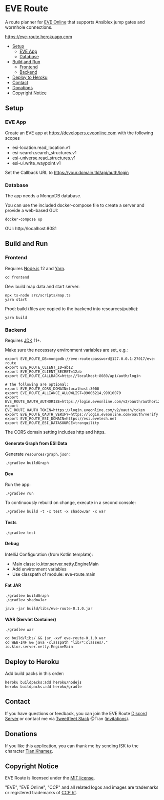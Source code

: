 # EVE Route

A route planner for [EVE Online](https://www.eveonline.com/) that supports Ansiblex jump gates and wormhole connections.

https://eve-route.herokuapp.com

<!-- toc -->

- [Setup](#setup)
  * [EVE App](#eve-app)
  * [Database](#database)
- [Build and Run](#build-and-run)
  * [Frontend](#frontend)
  * [Backend](#backend)
- [Deploy to Heroku](#deploy-to-heroku)
- [Contact](#contact)
- [Donations](#donations)
- [Copyright Notice](#copyright-notice)

<!-- tocstop -->

## Setup

### EVE App

Create an EVE app at https://developers.eveonline.com with the following scopes
- esi-location.read_location.v1
- esi-search.search_structures.v1
- esi-universe.read_structures.v1
- esi-ui.write_waypoint.v1

Set the Callback URL to https://your.domain.tld/api/auth/login

### Database

The app needs a MongoDB database.

You can use the included docker-compose file to create a server and provide a web-based GUI:
```shell script
docker-compose up
```

GUI: http://localhost:8081

## Build and Run

### Frontend

Requires [Node.js](https://nodejs.org/) 12 and [Yarn](https://yarnpkg.com/).

```shell script
cd frontend
```

Dev: build map data and start server:
```shell script
npx ts-node src/scripts/map.ts
yarn start
```

Prod: build (files are copied to the backend into resources/public):
```shell script
yarn build
```

### Backend

Requires [JDK](https://openjdk.java.net/) 11+.

Make sure the necessary environment variables are set, e.g.:
```shell script
export EVE_ROUTE_DB=mongodb://eve-route:password@127.0.0.1:27017/eve-route
export EVE_ROUTE_CLIENT_ID=ab12
export EVE_ROUTE_CLIENT_SECRET=12ab
export EVE_ROUTE_CALLBACK=http://localhost:8080/api/auth/login

# the following are optional:
export EVE_ROUTE_CORS_DOMAIN=localhost:3000
export EVE_ROUTE_ALLIANCE_ALLOWLIST=99003214,99010079
export EVE_ROUTE_OAUTH_AUTHORIZE=https://login.eveonline.com/v2/oauth/authorize
export EVE_ROUTE_OAUTH_TOKEN=https://login.eveonline.com/v2/oauth/token
export EVE_ROUTE_OAUTH_VERIFY=https://login.eveonline.com/oauth/verify
export EVE_ROUTE_ESI_DOMAIN=https://esi.evetech.net
export EVE_ROUTE_ESI_DATASOURCE=tranquility
```

The CORS domain setting includes http and https.

#### Generate Graph from ESI Data

Generate `resources/graph.json`:
```shell script
./gradlew buildGraph
```

#### Dev

Run the app:
```shell script
./gradlew run
```

To continuously rebuild on change, execute in a second console: 
```shell script
./gradlew build -t -x test -x shadowJar -x war
```

#### Tests

```shell script
./gradlew test
```

#### Debug

IntelliJ Configuration (from Kotlin template):
- Main class: io.ktor.server.netty.EngineMain
- Add environment variables
- Use classpath of module: eve-route.main

#### Fat JAR

```shell script
./gradlew buildGraph
./gradlew shadowJar

java -jar build/libs/eve-route-0.1.0.jar
```

#### WAR (Servlet Container)

```shell script
./gradlew war

cd build/libs/ && jar -xvf eve-route-0.1.0.war
cd WEB-INF && java -classpath "lib/*:classes/." io.ktor.server.netty.EngineMain
```

## Deploy to Heroku

Add build packs in this order:

```shell script
heroku buildpacks:add heroku/nodejs
heroku buildpacks:add heroku/gradle
```

## Contact

If you have questions or feedback, you can join the EVE Route [Discord Server](https://discord.gg/EjzHx8p) 
or contact me via [Tweetfleet Slack](https://tweetfleet.slack.com) @Tian 
([invitations](https://slack.eveisesi.space/)).

## Donations

If you like this application, you can thank me by sending ISK to the character 
[Tian Khamez](https://evewho.com/character/96061222).

## Copyright Notice

EVE Route is licensed under the [MIT license](LICENSE).

"EVE", "EVE Online", "CCP" and all related logos and images are trademarks or registered trademarks of
[CCP hf](http://www.ccpgames.com/).
